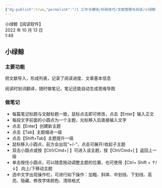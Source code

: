 ```yaml
---
{"dg-publish":true,"permalink":"/1 工作与赚钱/科研技巧/文献管理与阅读/小绿鲸【阅读软件】/","title":"小绿鲸【阅读软件】"}
---
```



小绿鲸【阅读软件】  
2022 年 10 月 13 日  
1:48

## 小绿鲸
### 主要功能
把文献导入，形成列表，记录了阅读进度、文章基本信息

阅读时划词翻译，随时做笔记，笔记还能自动生成思维导图
### 做笔记
- 每篇笔记标题与文献标题一致，鼠标点击即可修改，点击【Enter】输入正文
- 每段文字前面的小圆点为一个主题，光标移入后直接输入文字
- 点击【Enter】创建新主题
- 点击【Tab】主题缩进一级
- 点击【Shift+Tab】主题提升一级
- 鼠标移入小圆点，前方会出现“+/-”，点击可展开/收起子主题
- 双击小圆点或按【Ctrl/Cmd+\] 】可进入该主题，按【Ctrl/Cmd+\[ 】返回上一级
- 单击按住小圆点，可以随意拖动调整主题的位置，也可使用【Ctrl+ Shift + ↑/↓】 向上/下移动主题
- 选中文字出现操作栏，可进行如下操作：加粗、斜体、中划线、下划线、高亮、隐藏、修改字体颜色、清除格式